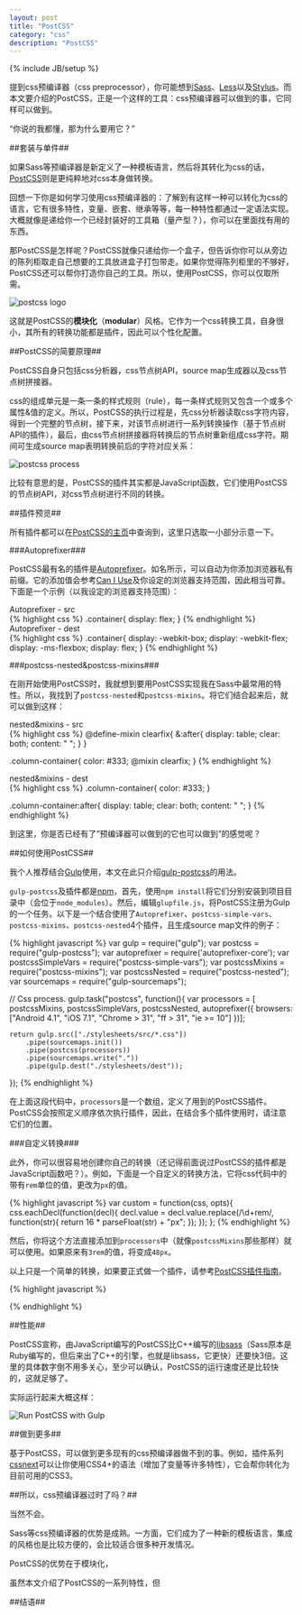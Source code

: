 ```yaml
---
layout: post
title: "PostCSS"
category: "css"
description: "PostCSS"
---
```

{% include JB/setup %}

提到css预编译器（css preprocessor），你可能想到[Sass][]、[Less][]以及[Stylus][]。而本文要介绍的PostCSS，正是一个这样的工具：css预编译器可以做到的事，它同样可以做到。

“你说的我都懂，那为什么要用它？”

##套装与单件##

如果Sass等预编译器是新定义了一种模板语言，然后将其转化为css的话，[PostCSS][]则是更纯粹地对css本身做转换。

回想一下你是如何学习使用css预编译器的：了解到有这样一种可以转化为css的语言，它有很多特性，变量、嵌套、继承等等，每一种特性都通过一定语法实现。大概就像是递给你一个已经封装好的工具箱（量产型？），你可以在里面找有用的东西。

那PostCSS是怎样呢？PostCSS就像只递给你一个盒子，但告诉你你可以从旁边的陈列柜取走自己想要的工具放进盒子打包带走。如果你觉得陈列柜里的不够好，PostCSS还可以帮你打造你自己的工具。所以，使用PostCSS，你可以仅取所需。

![postcss logo][img_postcss_logo]

这就是PostCSS的**模块化**（**modular**）风格。它作为一个css转换工具，自身很小，其所有的转换功能都是插件，因此可以个性化配置。

##PostCSS的简要原理##

PostCSS自身只包括css分析器，css节点树API，source map生成器以及css节点树拼接器。

css的组成单元是一条一条的样式规则（rule），每一条样式规则又包含一个或多个属性&值的定义。所以，PostCSS的执行过程是，先css分析器读取css字符内容，得到一个完整的节点树，接下来，对该节点树进行一系列转换操作（基于节点树API的插件），最后，由css节点树拼接器将转换后的节点树重新组成css字符。期间可生成source map表明转换前后的字符对应关系：

![postcss process][img_postcss_process]

比较有意思的是，PostCSS的插件其实都是JavaScript函数，它们使用PostCSS的节点树API，对css节点树进行不同的转换。

##插件预览##

所有插件都可以在[PostCSS的主页][]中查询到，这里只选取一小部分示意一下。

###Autoprefixer###

PostCSS最有名的插件是[Autoprefixer][]。如名所示，可以自动为你添加浏览器私有前缀。它的添加值会参考[Can I Use][]及你设定的浏览器支持范围，因此相当可靠。下面是一个示例（以我设定的浏览器支持范围）：

<div class="code_before_note">Autoprefixer - src</div>
{% highlight css %}
.container{
    display: flex;
}
{% endhighlight %}

<div class="code_before_note">Autoprefixer - dest</div>
{% highlight css %}
.container{
    display: -webkit-box;
    display: -webkit-flex;
    display: -ms-flexbox;
    display: flex;
}
{% endhighlight %}

###postcss-nested&postcss-mixins###

在刚开始使用PostCSS时，我就想到要用PostCSS实现我在Sass中最常用的特性。所以，我找到了`postcss-nested`和`postcss-mixins`。将它们结合起来后，就可以做到这样：

<div class="code_before_note">nested&mixins - src</div>
{% highlight css %}
@define-mixin clearfix{
    &:after{
        display: table;
        clear: both;
        content: " ";
    }
}

.column-container{
    color: #333;
    @mixin clearfix;
}
{% endhighlight %}

<div class="code_before_note">nested&mixins - dest</div>
{% highlight css %}
.column-container{
    color: #333;
}

.column-container:after{
    display: table;
    clear: both;
    content: " ";
}
{% endhighlight %}

到这里，你是否已经有了“预编译器可以做到的它也可以做到”的感觉呢？

##如何使用PostCSS##

我个人推荐结合[Gulp][]使用，本文在此只介绍[gulp-postcss][]的用法。

`gulp-postcss`及插件都是[npm][]，首先，使用`npm install`将它们分别安装到项目目录中（会位于`node_modules`）。然后，编辑`glupfile.js`，将PostCSS注册为Gulp的一个任务。以下是一个结合使用了`Autoprefixer`、`postcss-simple-vars`、`postcss-mixins`、`postcss-nested`4个插件，且生成source map文件的例子：

{% highlight javascript %}
var gulp = require("gulp");
var postcss = require("gulp-postcss");
var autoprefixer = require('autoprefixer-core');
var postcssSimpleVars = require("postcss-simple-vars");
var postcssMixins = require("postcss-mixins");
var postcssNested = require("postcss-nested");
var sourcemaps = require("gulp-sourcemaps");

// Css process.
gulp.task("postcss", function(){
    var processors = [
        postcssMixins,
        postcssSimpleVars,
        postcssNested,
        autoprefixer({
            browsers: ["Android 4.1", "iOS 7.1", "Chrome > 31", "ff > 31", "ie >= 10"]
        })];

    return gulp.src(["./stylesheets/src/*.css"])
        .pipe(sourcemaps.init())
        .pipe(postcss(processors))
        .pipe(sourcemaps.write("."))
        .pipe(gulp.dest("./stylesheets/dest"));
});
{% endhighlight %}

在上面这段代码中，`processors`是一个数组，定义了用到的PostCSS插件。PostCSS会按照定义顺序依次执行插件，因此，在结合多个插件使用时，请注意它们的位置。

###自定义转换###

此外，你可以很容易地创建你自己的转换（还记得前面说过PostCSS的插件都是JavaScript函数吧？）。例如，下面是一个自定义的转换方法，它将css代码中的带有`rem`单位的值，更改为`px`的值。

{% highlight javascript %}
var custom = function(css, opts){
    css.eachDecl(function(decl){
        decl.value = decl.value.replace(/\d+rem/, function(str){
            return 16 * parseFloat(str) + "px";
        });
    });
};
{% endhighlight %}

然后，你将这个方法直接添加到`processors`中（就像`postcssMixins`那些那样）就可以使用。如果原来有`3rem`的值，将变成`48px`。

以上只是一个简单的转换，如果要正式做一个插件，请参考[PostCSS插件指南][]。

{% highlight javascript %}

{% endhighlight %}

##性能##

PostCSS宣称，由JavaScript编写的PostCSS比C++编写的[libsass][]（Sass原本是Ruby编写的，但后来出了C++的引擎，也就是libsass，它更快）还要快3倍。这里的具体数字倒不用多关心，至少可以确认，PostCSS的运行速度还是比较快的，这就足够了。

实际运行起来大概这样：

![Run PostCSS with Gulp][img_postcss_console]

##做到更多##

基于PostCSS，可以做到更多现有的css预编译器做不到的事。例如，插件系列[cssnext][]可以让你使用CSS4+的语法（增加了变量等许多特性），它会帮你转化为目前可用的CSS3。

##所以，css预编译器过时了吗？##

当然不会。

Sass等css预编译器的优势是成熟。一方面，它们成为了一种新的模板语言，集成的风格也是比较方便的，会比较适合很多种开发情况。

PostCSS的优势在于模块化，

虽然本文介绍了PostCSS的一系列特性，但

##结语##


[img_postcss_logo]: {{POSTS_IMG_PATH}}/201505/postcss_logo.png "Philosopher’s stone, logo of PostCSS"
[img_postcss_process]: {{POSTS_IMG_PATH}}/201505/postcss_process.png "postcss process"
[img_postcss_console]: {{POSTS_IMG_PATH}}/201505/postcss_console.png "Run PostCSS with Gulp"

[Sass]: http://sass-lang.com/  "Sass: Syntactically Awesome Style Sheets"
[Less]: http://lesscss.org/ "Less.js"
[Stylus]: http://learnboost.github.io/stylus/ "Stylus — expressive, robust, feature-rich CSS preprocessor"
[PostCSS]: https://github.com/postcss/postcss "PostCSS"
[Autoprefixer]: https://github.com/postcss/autoprefixer "Autoprefixer"
[Can I Use]: http://caniuse.com/ "Can I use... Support tables for HTML5, CSS3, etc"
[PostCSS的主页]: https://github.com/postcss/postcss#plugins "PostCSS Plugins"
[Gulp]: http://gulpjs.com/ "gulp.js - the streaming build system"
[gulp-postcss]: https://github.com/postcss/gulp-postcss "gulp-postcss"
[npm]: https://www.npmjs.com/ "npm"
[PostCSS插件指南]: https://github.com/postcss/postcss/blob/master/docs/guidelines/plugin.md "PostCSS Plugin Guidelines"
[libsass]: http://libsass.org/ "LibSass | A C implementation of a Sass compiler"
[cssnext]: https://cssnext.github.io/ "cssnext"
